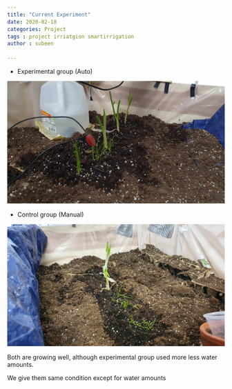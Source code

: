 ```yaml
---
title: "Current Experiment"
date: 2020-02-18
categories: Project
tags : project irriatgion smartirrigation
author : subeen

---
```



* Experimental group (Auto)
<p align="center">
<img src="https://github.com/purdueblog/purdueblog.github.io/blob/master/assets/images/experiment.jpg?raw=true" width="800" ></p>

* Control group (Manual)
<p align="center">
<img src="https://github.com/purdueblog/purdueblog.github.io/blob/master/assets/images/compare.jpg?raw=true" width="800" ></p>

Both are growing well, although experimental group used more less water amounts. 

We give them same condition except for water amounts

